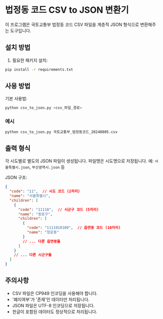 # 법정동 코드 CSV to JSON 변환기

이 프로그램은 국토교통부 법정동 코드 CSV 파일을 계층적 JSON 형식으로 변환해주는 도구입니다.

## 설치 방법

1. 필요한 패키지 설치:
```bash
pip install -r requirements.txt
```

## 사용 방법

기본 사용법:
```bash
python csv_to_json.py <csv_파일_경로>
```

### 예시
```bash
python csv_to_json.py 국토교통부_법정동코드_20240805.csv
```

## 출력 형식

각 시도별로 별도의 JSON 파일이 생성됩니다. 파일명은 시도명으로 저장됩니다.
예: `서울특별시.json`, `부산광역시.json` 등

JSON 구조:
```json
{
  "code": "11",  // 시도 코드 (2자리)
  "name": "서울특별시",
  "children": [
    {
      "code": "11110",  // 시군구 코드 (5자리)
      "name": "종로구",
      "children": [
        {
          "code": "1111010100",  // 읍면동 코드 (10자리)
          "name": "청운동"
        }
        // ... 다른 읍면동들
      ]
    }
    // ... 다른 시군구들
  ]
}
```

## 주의사항
- CSV 파일은 CP949 인코딩을 사용해야 합니다.
- '폐지여부'가 '존재'인 데이터만 처리됩니다.
- JSON 파일은 UTF-8 인코딩으로 저장됩니다.
- 한글이 포함된 데이터도 정상적으로 처리됩니다. 